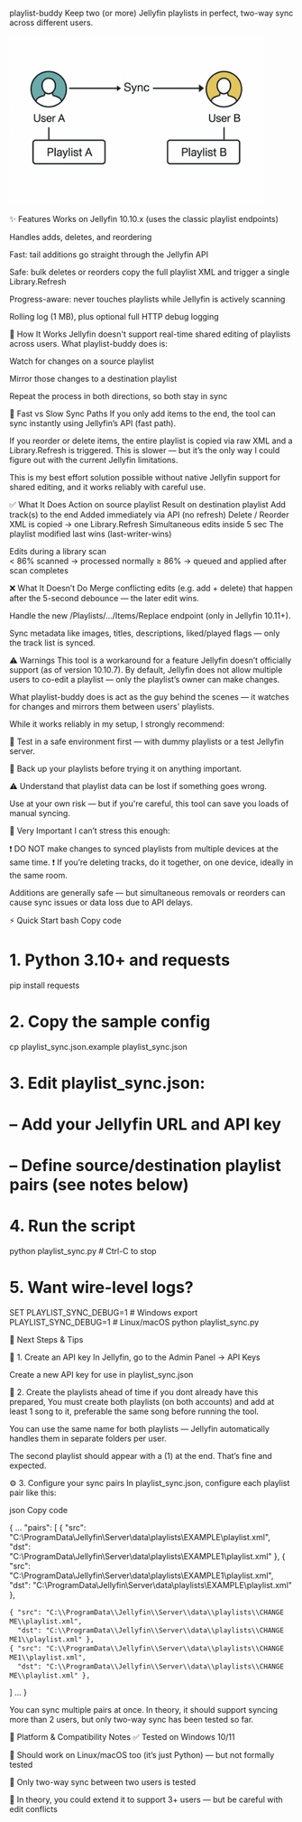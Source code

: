 playlist-buddy
Keep two (or more) Jellyfin playlists in perfect, two-way sync across different users.

<img src="docs/diagram.png" width="450" alt="High-level flow" />

✨ Features
Works on Jellyfin 10.10.x (uses the classic playlist endpoints)

Handles adds, deletes, and reordering

Fast: tail additions go straight through the Jellyfin API

Safe: bulk deletes or reorders copy the full playlist XML and trigger a single Library.Refresh

Progress-aware: never touches playlists while Jellyfin is actively scanning

Rolling log (1 MB), plus optional full HTTP debug logging


🧠 How It Works
Jellyfin doesn't support real-time shared editing of playlists across users. What playlist-buddy does is:

Watch for changes on a source playlist

Mirror those changes to a destination playlist

Repeat the process in both directions, so both stay in sync

🎯 Fast vs Slow Sync Paths
If you only add items to the end, the tool can sync instantly using Jellyfin’s API (fast path).

If you reorder or delete items, the entire playlist is copied via raw XML and a Library.Refresh is triggered. This is slower — but it’s the only way I could figure out with the current Jellyfin limitations.

This is my best effort solution possible without native Jellyfin support for shared editing, and it works reliably with careful use.


✅ What It Does
Action on source playlist		Result on destination playlist
Add track(s) to the end			Added immediately via API (no refresh)
Delete / Reorder			XML is copied → one Library.Refresh
Simultaneous edits inside 5 sec		The playlist modified last wins (last-writer-wins)

Edits during a library scan		
					< 86% scanned → processed normally
					≥ 86% → queued and applied after scan completes



❌ What It Doesn’t Do
Merge conflicting edits (e.g. add + delete) that happen after the 5-second debounce — the later edit wins.

Handle the new /Playlists/.../Items/Replace endpoint (only in Jellyfin 10.11+).

Sync metadata like images, titles, descriptions, liked/played flags — only the track list is synced.



⚠️ Warnings
This tool is a workaround for a feature Jellyfin doesn’t officially support (as of version 10.10.7).
By default, Jellyfin does not allow multiple users to co-edit a playlist — only the playlist’s owner can make changes.

What playlist-buddy does is act as the guy behind the scenes — it watches for changes and mirrors them between users' playlists.

While it works reliably in my setup, I strongly recommend:

🧪 Test in a safe environment first — with dummy playlists or a test Jellyfin server.

💾 Back up your playlists before trying it on anything important.

⚠️ Understand that playlist data can be lost if something goes wrong.

Use at your own risk — but if you're careful, this tool can save you loads of manual syncing.



🚨 Very Important
I can’t stress this enough:

❗️ DO NOT make changes to synced playlists from multiple devices at the same time.
❗️ If you’re deleting tracks, do it together, on one device, ideally in the same room.

Additions are generally safe — but simultaneous removals or reorders can cause sync issues or data loss due to API delays.




⚡ Quick Start
bash
Copy code
# 1. Python 3.10+ and requests
pip install requests

# 2. Copy the sample config
cp playlist_sync.json.example playlist_sync.json

# 3. Edit playlist_sync.json:
#     – Add your Jellyfin URL and API key
#     – Define source/destination playlist pairs (see notes below)

# 4. Run the script
python playlist_sync.py          # Ctrl-C to stop

# 5. Want wire-level logs?
SET PLAYLIST_SYNC_DEBUG=1        # Windows
export PLAYLIST_SYNC_DEBUG=1     # Linux/macOS
python playlist_sync.py



🔧 Next Steps & Tips

🔑 1. Create an API key
In Jellyfin, go to the Admin Panel → API Keys

Create a new API key for use in playlist_sync.json


📝 2. Create the playlists ahead of time
if you dont already have this prepared, You must create both playlists (on both accounts) and add at least 1 song to it, preferable the same song before running the tool.

You can use the same name for both playlists — Jellyfin automatically handles them in separate folders per user.

The second playlist should appear with a (1) at the end. That’s fine and expected.


⚙️ 3. Configure your sync pairs
In playlist_sync.json, configure each playlist pair like this:

json
Copy code

{
...
  "pairs": [
    { "src": "C:\\ProgramData\\Jellyfin\\Server\\data\\playlists\\EXAMPLE\\playlist.xml",
      "dst": "C:\\ProgramData\\Jellyfin\\Server\\data\\playlists\\EXAMPLE1\\playlist.xml" },
    { "src": "C:\\ProgramData\\Jellyfin\\Server\\data\\playlists\\EXAMPLE1\\playlist.xml",
      "dst": "C:\\ProgramData\\Jellyfin\\Server\\data\\playlists\\EXAMPLE\\playlist.xml" },

    { "src": "C:\\ProgramData\\Jellyfin\\Server\\data\\playlists\\CHANGE ME\\playlist.xml",
      "dst": "C:\\ProgramData\\Jellyfin\\Server\\data\\playlists\\CHANGE ME1\\playlist.xml" },
    { "src": "C:\\ProgramData\\Jellyfin\\Server\\data\\playlists\\CHANGE ME1\\playlist.xml",
      "dst": "C:\\ProgramData\\Jellyfin\\Server\\data\\playlists\\CHANGE ME\\playlist.xml" },
  ]
...
}


You can sync multiple pairs at once. In theory, it should support syncing more than 2 users, but only two-way sync has been tested so far.



🧪 Platform & Compatibility Notes
✅ Tested on Windows 10/11

🐧 Should work on Linux/macOS too (it’s just Python) — but not formally tested

🔁 Only two-way sync between two users is tested

🤔 In theory, you could extend it to support 3+ users — but be careful with edit conflicts